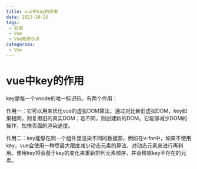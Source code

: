 ```yaml
---
title: vue中key的作用
date: 2023-10-26
tags:
 - 前端
 - Vue
 - Vue知识小点
categories:
 - Vue
---
```


# vue中key的作用

key是每一个vnode的唯一标识符。有两个作用：

作用一：它可以用来优化vue的虚拟DOM算法，通过对比新旧虚拟DOM，key如果相同，则复用旧的真实DOM；若不同，则创建新的DOM。它能够减少DOM的操作，加快页面的渲染速度。

作用二：key能够在同一个组件里渲染不同的数据源，例如在v-for中，如果不使用key，vue会使用一种尽最大限度减少动态元素的算法，对动态元素来进行再利用。使用key将会基于key的变化来重新排列元素顺序，并会移除key不存在的元素。